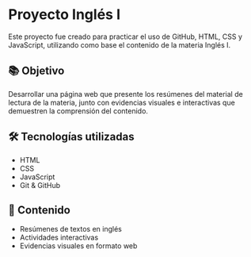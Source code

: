 # Proyecto Inglés I

Este proyecto fue creado para practicar el uso de GitHub, HTML, CSS y JavaScript, utilizando como base el contenido de la materia Inglés I.

## 📚 Objetivo

Desarrollar una página web que presente los resúmenes del material de lectura de la materia, junto con evidencias visuales e interactivas que demuestren la comprensión del contenido.

## 🛠️ Tecnologías utilizadas

- HTML
- CSS
- JavaScript
- Git & GitHub

## 📄 Contenido

- Resúmenes de textos en inglés
- Actividades interactivas
- Evidencias visuales en formato web


